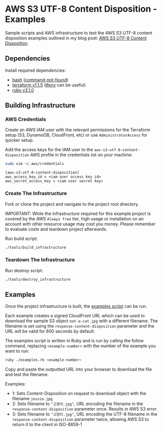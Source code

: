 # AWS S3 UTF-8 Content Disposition - Examples

Sample scripts and AWS infrastructure to test the AWS S3 UTF-8 content disposition examples outlined in my blog post: [AWS S3 UTF-8 Content Disposition](https://www.cpcwood.com/blog/5-aws-s3-utf-8-content-disposition).

## Dependencies

Install required dependencies:
- [bash](https://www.gnu.org/software/bash/) ([command-not-found](https://command-not-found.com/bash))
- [terraform v1.1.5](https://learn.hashicorp.com/tutorials/terraform/install-cli) ([tfenv](https://github.com/tfutils/tfenv) can be useful)
- [ruby v3.1.0](https://www.ruby-lang.org/en/downloads/)

## Building Infrastructure

### AWS Credentials

Create an AWS IAM user with the relevant permissions for the Terraform setup (S3, DynamoDB, CloudFront, etc) or use `AdministratorAccess` for quicker setup.

Add the access keys for the IAM user to the `aws-s3-utf-8-content-disposition` AWS profile in the credentials list on your machine:

```sh
sudo vim ~/.aws/credentials
```

```
[aws-s3-utf-8-content-disposition]
aws_access_key_id = <iam user access key id>
aws_secret_access_key = <iam user secret key>
```

### Create The Infrastructure

Fork or clone the project and navigate to the project root directory.

IMPORTANT: While the infrastructure required for this example project is covered by the AWS `Always free` tier, high usage or installation on an account with other resource usage may cost you money. Please remember to evaluate costs and teardown project afterwards.

Run build script:

```sh
./tools/build_infrastructure
```

### Teardown The Infrastructure

Run destroy script:

```sh
./tools/destroy_infrastructure
```

## Examples

Once the project infrastructure is built, the [examples script](./examples.rb) can be run. 

Each example creates a signed CloudFront URL which can be used to download the sample S3 object `not-a-cat.jpg` with a different filename. The filename is set using the `response-content-disposition` parameter and the URL will be valid for 600 seconds by default.

The examples script is written in Ruby and is run by calling the follow command, replacing `<example-number>` with the number of the example you want to run:

```sh
ruby ./examples.rb <example-number>
```

Copy and paste the outputted URL into your browser to download the file and test the filename.

Examples:
  - 1: Sets Content-Disposition on request to download object with the filename `jessie.jpg`
  - 2: Sets filename to `"고양이.jpg"`, URL encoding the filename in the `response-content-disposition` parameter once. Results in AWS S3 error.
  - 3: Sets filename to `"고양이.jpg"`, URL encoding the UTF-8 filename in the `response-content-disposition` parameter twice, allowing AWS S3 to return it to the client in ISO-8859-1

